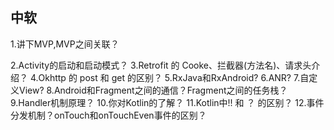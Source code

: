 
## 中软

1.讲下MVP,MVP之间关联？

2.Activity的启动和启动模式？
3.Retrofit 的 Cooke、拦截器(方法名)、请求头介绍？
4.Okhttp 的 post 和 get 的区别？
5.RxJava和RxAndroid?
6.ANR?
7.自定义View?
8.Android和Fragment之间的通信？Fragment之间的任务栈？
9.Handler机制原理？
10.你对Kotlin的了解？
11.Kotlin中!! 和 ？ 的区别？
12.事件分发机制？onTouch和onTouchEven事件的区别？
